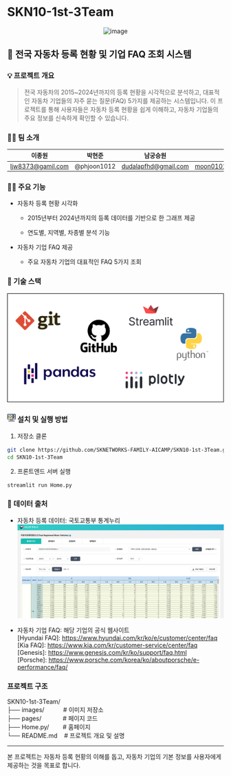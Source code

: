 # SKN10-1st-3Team

<div align="center">
  
  <img width="1000" alt="image" src="https://github.com/Jh-jaehyuk/Jh-jaehyuk.github.io/assets/126551524/7ea63fc3-95f0-44d5-a0f0-cf431cae34f1"> 
  
</div>

## 🚗 전국 자동차 등록 현황 및 기업 FAQ 조회 시스템

### 💡 프로젝트 개요

>전국 자동차의 2015~2024년까지의 등록 현황을 시각적으로 분석하고, 대표적인 자동차 기업들의 자주 묻는 질문(FAQ) 5가지를 제공하는 시스템입니다. 이 프로젝트를 통해 사용자들은 자동차 등록 현황을 쉽게 이해하고, 자동차 기업들의 주요 정보를 신속하게 확인할 수 있습니다.

### 👯‍♂️ 팀 소개

|이종원|박현준|남궁승원|문승기|이태수|장윤홍|
|:---:|:----:|:-----:|:---:|:----:|:----:|
|ljw8373@gamil.com|@phjoon1012|dudalapfhd@gmail.com|moon010103@naver.com|beartaesu@naver.com|ccbb15379@naver.com

### 🧑‍💻 주요 기능

- 자동차 등록 현황 시각화

    - 2015년부터 2024년까지의 등록 데이터를 기반으로 한 그래프 제공

    - 연도별, 지역별, 차종별 분석 기능

- 자동차 기업 FAQ 제공

    - 주요 자동차 기업의 대표적인 FAQ 5가지 조회

### 🔧 기술 스택

!["github logo"](./images/skill_stack.png)

### <img src="./images/install.png" width="20" height="20"/> 설치 및 실행 방법

1. 저장소 클론

```bash
git clone https://github.com/SKNETWORKS-FAMILY-AICAMP/SKN10-1st-3Team.git
cd SKN10-1st-3Team
```

2. 프론트엔드 서버 실행

```bash
streamlit run Home.py
```

### 📑 데이터 출처

- 자동차 등록 데이터: 국토교통부 통계누리
![data image](./images/data_1.png)

- 자동차 기업 FAQ: 해당 기업의 공식 웹사이트   
\[Hyundai FAQ]: https://www.hyundai.com/kr/ko/e/customer/center/faq   
\[Kia FAQ]: https://www.kia.com/kr/customer-service/center/faq   
\[Genesis]: https://www.genesis.com/kr/ko/support/faq.html   
\[Porsche]: https://www.porsche.com/korea/ko/aboutporsche/e-performance/faq/   

### 프로젝트 구조

SKN10-1st-3Team/   
├── images/ &emsp;&emsp;&nbsp;&nbsp;&nbsp;# 이미지 저장소  
├── pages/ &emsp;&emsp;&emsp;&nbsp;# 페이지 코드  
├── Home.py/ &emsp;&emsp;# 홈페이지   
└── README.md &nbsp;&nbsp;&nbsp;# 프로젝트 개요 및 설명

---
본 프로젝트는 자동차 등록 현황의 이해를 돕고, 자동차 기업의 기본 정보를 사용자에게 제공하는 것을 목표로 합니다.